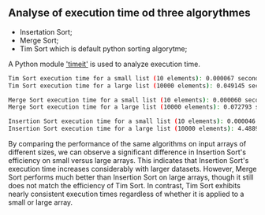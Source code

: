 ## Analyse of execution time od three algorythmes

- Insertation Sort;
- Merge Sort;
- Tim Sort which is default python sorting algorytme;

A Python module <a href="https://docs.python.org/3.13/library/timeit.html">'timeit'</a> is used to analyze execution time.

```bash
Tim Sort execution time for a small list (10 elements): 0.000067 seconds
Tim Sort execution time for a large list (10000 elements): 0.049145 seconds

Merge Sort execution time for a small list (10 elements): 0.000060 seconds
Merge Sort execution time for a large list (10000 elements): 0.072793 seconds

Insertion Sort execution time for a small list (10 elements): 0.000046 seconds
Insertion Sort execution time for a large list (10000 elements): 4.488904 seconds
```

By comparing the performance of the same algorithms on input arrays of different sizes, we can observe a significant difference in Insertion Sort's efficiency on small versus large arrays. This indicates that Insertion Sort's execution time increases considerably with larger datasets. However, Merge Sort performs much better than Insertion Sort on large arrays, though it still does not match the efficiency of Tim Sort.
In contrast, Tim Sort exhibits nearly consistent execution times regardless of whether it is applied to a small or large array.
